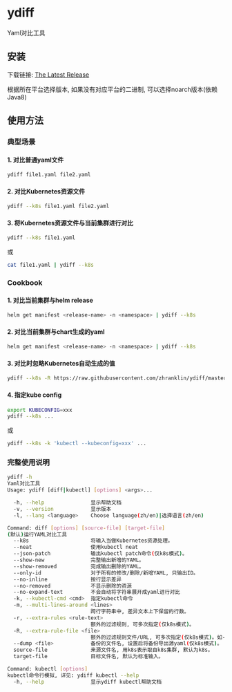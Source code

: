 # ydiff
Yaml对比工具

## 安装
下载链接: [The Latest Release](https://github.com/zhranklin/ydiff/releases/latest)

根据所在平台选择版本, 如果没有对应平台的二进制, 可以选择noarch版本(依赖Java8)

## 使用方法
### 典型场景
#### 1. 对比普通yaml文件
```bash
ydiff file1.yaml file2.yaml
```

#### 2. 对比Kubernetes资源文件
```bash
ydiff --k8s file1.yaml file2.yaml
```

#### 3. 将Kubernetes资源文件与当前集群进行对比
```bash
ydiff --k8s file1.yaml
```

或

```bash
cat file1.yaml | ydiff --k8s
```

### Cookbook
#### 1. 对比当前集群与helm release
```bash
helm get manifest <release-name> -n <namespace> | ydiff --k8s
```

#### 2. 对比当前集群与chart生成的yaml
```bash
helm get manifest <release-name> -n <namespace> | ydiff --k8s
```

#### 3. 对比时忽略Kubernetes自动生成的值
```bash
ydiff --k8s -R https://raw.githubusercontent.com/zhranklin/ydiff/master/builtin-rules ...
```

#### 4. 指定kube config
```bash
export KUBECONFIG=xxx
ydiff --k8s ...
```

或

```bash
ydiff --k8s -k 'kubectl --kubeconfig=xxx' ...
```

### 完整使用说明
```bash
ydiff -h
Yaml对比工具
Usage: ydiff [diff|kubectl] [options] <args>...

  -h, --help               显示帮助文档
  -v, --version            显示版本
  -l, --lang <language>    Choose language(zh/en)|选择语言(zh/en)

Command: diff [options] [source-file] [target-file]
(默认)运行YAML对比工具
  --k8s                    将输入当做Kubernetes资源处理。
  --neat                   使用kubectl neat
  --json-patch             输出kubectl patch命令(仅k8s模式)。
  --show-new               完整输出新增的YAML。
  --show-removed           完成输出删除的YAML。
  --only-id                对于所有的修改/删除/新增YAML, 只输出ID。
  --no-inline              按行显示差异
  --no-removed             不显示删除的资源
  --no-expand-text         不会自动将字符串展开成yaml进行对比
  -k, --kubectl-cmd <cmd>  指定kubectl命令
  -m, --multi-lines-around <lines>
                           跨行字符串中, 差异文本上下保留的行数。
  -r, --extra-rules <rule-text>
                           额外的过滤规则, 可多次指定(仅k8s模式)。
  -R, --extra-rule-file <file>
                           额外的过滤规则文件/URL, 可多次指定(仅k8s模式)。如-R https://raw.githubusercontent.com/zhranklin/ydiff/master/builtin-rules
  --dump <file>            备份的文件名, 设置后将备份导出源yaml(仅k8s模式)。
  source-file              来源文件名, 用k8s表示取自k8s集群, 默认为k8s。
  target-file              目标文件名, 默认为标准输入。

Command: kubectl [options]
kubectl命令行模拟, 详见: ydiff kubectl --help
  -h, --help               显示ydiff kubectl帮助文档
```

